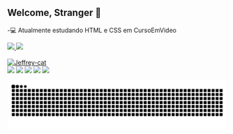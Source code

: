 ## Welcome, Stranger 👋


-💻 Atualmente estudando HTML e CSS em CursoEmVideo
 <div>
  <a href="https://github.com/rafaballerini">
  <img height="180em" src="https://github-readme-stats.vercel.app/api?username=jeffreydantas&show_icons=true&theme=radical&include_all_commits=true&count_private=true"/>
  <img height="180em" src="https://github-readme-stats.vercel.app/api/top-langs/?username=jeffreydantas&layout=compact&langs_count=7&theme=radical"/>
</div>
<div style="display: inline_block"><br>
  <img align="center" alt="Jeffrey-cat" height="130" width="160" src="https://tenor.com/view/nakanoart-nakanodrawing-cat-furry-anthro-gif-15574616.gif">
</div>
<div>
  <a href="https://instagram.com/iknowjeffrey" target="_blank"><img src="https://img.shields.io/badge/-Instagram-%23836FFF?style=for-the-badge&logo=instagram&logoColor=white" target="_blank"></a>
	<a href="https://instagram.com/jeffrey.py" target="_blank"><img src="https://img.shields.io/badge/-Instagram-%23E4405F?style=for-the-badge&logo=instagram&logoColor=white" target="_blank"></a>
 	<a href="https://www.twitch.tv/iknowjeffrey" target="_blank"><img src="https://img.shields.io/badge/Twitch-9146FF?style=for-the-badge&logo=twitch&logoColor=white" target="_blank"></a>
  <a href = "mailto:dantas.jefferson03@gmail.com"><img src="https://img.shields.io/badge/-Gmail-%23333?style=for-the-badge&logo=gmail&logoColor=white" target="_blank"></a>
  <a href="https://www.linkedin.com/in/jefferson-silva-8b4791184/" target="_blank"><img src="https://img.shields.io/badge/-LinkedIn-%230077B5?style=for-the-badge&logo=linkedin&logoColor=white" target="_blank"></a>

![Snake animation](https://github.com/jeffreydantas/jeffreydantas/blob/output/github-contribution-grid-snake.svg)
